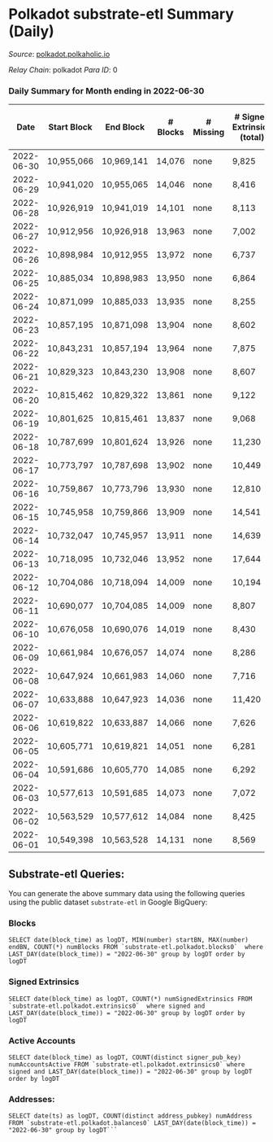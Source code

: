 # Polkadot substrate-etl Summary (Daily)

_Source_: [polkadot.polkaholic.io](https://polkadot.polkaholic.io)

*Relay Chain*: polkadot
*Para ID*: 0



### Daily Summary for Month ending in 2022-06-30


| Date | Start Block | End Block | # Blocks | # Missing | # Signed Extrinsics (total) | # Active Accounts | # Addresses with Balances | # Events | # Transfers | # XCM Transfers In | # XCM Transfers Out |
| ---- | ----------- | --------- | -------- | --------- | --------------------------- | ----------------- | ------------------------- | -------- | ----------- | ------------------ | ------------------- |
| 2022-06-30 | 10,955,066 | 10,969,141 | 14,076 | none  | 9,825 | 3,737 | 996,755 | 371,990 | 8,458 ($59,103,552) | 145 ($669,474) | 327 ($720,378) |
| 2022-06-29 | 10,941,020 | 10,955,065 | 14,046 | none  | 8,416 | 3,355 | 995,534 | 363,272 | 7,057 ($43,825,788) | 162 ($778,627) | 282 ($441,359) |
| 2022-06-28 | 10,926,919 | 10,941,019 | 14,101 | none  | 8,113 | 3,497 | 994,537 | 362,651 | 6,661 ($66,321,005) | 137 ($611,159) | 312 ($365,513) |
| 2022-06-27 | 10,912,956 | 10,926,918 | 13,963 | none  | 7,002 | 2,987 | 993,907 | 352,813 | 5,545 ($32,695,658) | 135 ($472,384) | 271 ($899,933) |
| 2022-06-26 | 10,898,984 | 10,912,955 | 13,972 | none  | 6,737 | 2,844 | 993,217 | 346,090 | 5,402 ($15,290,579) | 149 ($501,668) | 280 ($848,630) |
| 2022-06-25 | 10,885,034 | 10,898,983 | 13,950 | none  | 6,864 | 2,950 | 992,431 | 340,782 | 5,333 ($29,172,023) | 128 ($2,373,332) | 227 ($4,486,525) |
| 2022-06-24 | 10,871,099 | 10,885,033 | 13,935 | none  | 8,255 | 3,479 | 991,710 | 360,150 | 6,859 ($46,943,477) | 163 ($535,886) | 328 ($1,274,986) |
| 2022-06-23 | 10,857,195 | 10,871,098 | 13,904 | none  | 8,602 | 3,233 | 990,895 | 366,203 | 6,567 ($65,814,724) | 161 ($818,186) | 342 ($1,584,476) |
| 2022-06-22 | 10,843,231 | 10,857,194 | 13,964 | none  | 7,875 | 3,122 |  | 354,857 | 6,074 ($128,576,541) | 112 ($398,914) | 284 ($2,039,474) |
| 2022-06-21 | 10,829,323 | 10,843,230 | 13,908 | none  | 8,607 | 3,719 | 989,174 | 364,866 | 7,315 ($57,302,056) | 146 ($372,356) | 277 ($295,930) |
| 2022-06-20 | 10,815,462 | 10,829,322 | 13,861 | none  | 9,122 | 3,820 |  | 363,976 | 7,782 ($49,425,204) | 97 ($395,619) | 182 ($381,369) |
| 2022-06-19 | 10,801,625 | 10,815,461 | 13,837 | none  | 9,068 | 3,593 |  | 363,538 | 7,928 ($52,086,930) | 103 ($262,882) | 284 ($499,863) |
| 2022-06-18 | 10,787,699 | 10,801,624 | 13,926 | none  | 11,230 | 4,347 |  | 383,364 | 10,368 ($71,006,802) | 174 ($446,104) | 401 ($690,833) |
| 2022-06-17 | 10,773,797 | 10,787,698 | 13,902 | none  | 10,449 | 3,563 |  | 369,995 | 7,924 ($77,964,449) | 143 ($423,729) | 316 ($472,308) |
| 2022-06-16 | 10,759,867 | 10,773,796 | 13,930 | none  | 12,810 | 3,896 |  | 383,815 | 8,809 ($123,428,654) | 124 ($382,577) | 328 ($937,765) |
| 2022-06-15 | 10,745,958 | 10,759,866 | 13,909 | none  | 14,541 | 4,775 | 982,253 | 403,710 | 10,806 ($132,857,386) | 179 ($898,605) | 334 ($610,480) |
| 2022-06-14 | 10,732,047 | 10,745,957 | 13,911 | none  | 14,639 | 4,669 | 980,835 | 397,731 | 10,945 ($82,293,031) | 171 ($397,671) | 452 ($619,078) |
| 2022-06-13 | 10,718,095 | 10,732,046 | 13,952 | none  | 17,644 | 6,234 |  | 427,241 | 15,728 ($194,707,372) | 269 ($1,037,582) | 880 ($962,532) |
| 2022-06-12 | 10,704,086 | 10,718,094 | 14,009 | none  | 10,194 | 4,347 | 977,842 | 367,230 | 8,924 ($55,216,312) | 164 ($384,591) | 565 ($1,017,459) |
| 2022-06-11 | 10,690,077 | 10,704,085 | 14,009 | none  | 8,807 | 3,782 | 977,141 | 359,486 | 7,776 ($41,068,787) | 121 ($449,020) | 441 ($1,294,684) |
| 2022-06-10 | 10,676,058 | 10,690,076 | 14,019 | none  | 8,430 | 3,718 |  | 353,478 | 7,171 ($68,631,617) | 124 ($542,472) | 525 ($2,593,742) |
| 2022-06-09 | 10,661,984 | 10,676,057 | 14,074 | none  | 8,286 | 3,958 |  | 352,822 | 7,034 ($53,594,918) | 118 ($872,754) | 527 ($2,373,237) |
| 2022-06-08 | 10,647,924 | 10,661,983 | 14,060 | none  | 7,716 | 3,453 |  | 347,704 | 6,573 ($38,092,095) | 132 ($572,543) | 475 ($1,076,137) |
| 2022-06-07 | 10,633,888 | 10,647,923 | 14,036 | none  | 11,420 | 6,500 |  | 384,018 | 10,417 ($121,689,612) | 154 ($579,045) | 483 ($1,573,272) |
| 2022-06-06 | 10,619,822 | 10,633,887 | 14,066 | none  | 7,626 | 3,259 | 977,805 | 352,666 | 6,491 ($40,631,972) | 135 ($907,325) | 439 ($1,767,702) |
| 2022-06-05 | 10,605,771 | 10,619,821 | 14,051 | none  | 6,281 | 2,674 | 977,062 | 338,329 | 5,106 ($15,768,643) | 112 ($572,271) | 340 ($1,206,690) |
| 2022-06-04 | 10,591,686 | 10,605,770 | 14,085 | none  | 6,292 | 2,691 |  | 299,450 | 5,055 ($16,804,675) | 113 ($1,309,832) | 425 ($1,657,297) |
| 2022-06-03 | 10,577,613 | 10,591,685 | 14,073 | none  | 7,072 | 2,978 |  | 286,797 | 5,842 ($44,075,534) | 20 ($43,960.15) | 72 ($640,054) |
| 2022-06-02 | 10,563,529 | 10,577,612 | 14,084 | none  | 8,425 | 3,547 |  | 302,665 | 7,066 ($116,815,366) | 147 ($802,049) | 679 ($1,517,625) |
| 2022-06-01 | 10,549,398 | 10,563,528 | 14,131 | none  | 8,569 | 3,709 |  | 295,381 | 7,138 ($76,115,345) | 130 ($619,809) | 562 ($1,331,019) |

## Substrate-etl Queries:
You can generate the above summary data using the following queries using the public dataset `substrate-etl` in Google BigQuery:


### Blocks
```
SELECT date(block_time) as logDT, MIN(number) startBN, MAX(number) endBN, COUNT(*) numBlocks FROM `substrate-etl.polkadot.blocks0`  where LAST_DAY(date(block_time)) = "2022-06-30" group by logDT order by logDT
```


### Signed Extrinsics
```
SELECT date(block_time) as logDT, COUNT(*) numSignedExtrinsics FROM `substrate-etl.polkadot.extrinsics0`  where signed and LAST_DAY(date(block_time)) = "2022-06-30" group by logDT order by logDT
```


### Active Accounts
```
SELECT date(block_time) as logDT, COUNT(distinct signer_pub_key) numAccountsActive FROM `substrate-etl.polkadot.extrinsics0` where signed and LAST_DAY(date(block_time)) = "2022-06-30" group by logDT order by logDT
```


### Addresses:
```
SELECT date(ts) as logDT, COUNT(distinct address_pubkey) numAddress FROM `substrate-etl.polkadot.balances0` LAST_DAY(date(block_time)) = "2022-06-30" group by logDT```

